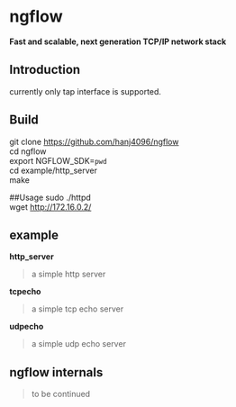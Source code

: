 # ngflow  
**Fast and scalable, next generation TCP/IP network stack**

## Introduction
currently only tap interface is supported.

## Build
git clone https://github.com/hanj4096/ngflow  
cd ngflow  
export NGFLOW_SDK=`pwd`  
cd example/http_server  
make  


##Usage
sudo ./httpd  
wget http://172.16.0.2/

## example
**http_server**  
>a simple http server  

**tcpecho**  
>a simple tcp echo server

**udpecho**
>a simple udp echo server

## ngflow internals
>to be continued



